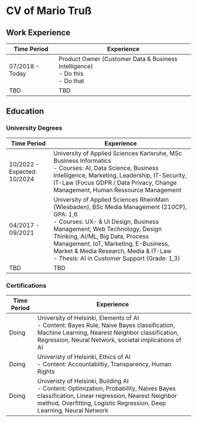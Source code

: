 # CV of Mario Truß

## Work Experience
| Time Period | Experience  |
| ----------- | ----------- |
| 07/2018 - Today | Product Owner (Customer Data & Business Intelligence) <br> - Do this <br> - Do that|
| TBD   | TBD        |


## Education
### University Degrees
| Time Period | Experience  |
| ----------- | ----------- |
| 10/2022 - Expected: 10/2024 | University of Applied Sciences Karlsruhe, MSc Business Informatics <br> - Courses: AI, Data Science, Business Intelligence, Marketing, Leadership, IT-Security, IT-Law (Focus GDPR / Data Privacy, Change Management, Human Ressource Management|
| 04/2017 - 09/2021 | University of Applied Sciences RheinMain (Wiesbaden), BSc Media Management (210CP), GPA: 1,6 <br> - Courses: UX- & UI Design, Business Management, Web Technology, Design Thinking, AI/ML, Big Data,  Process Management, IoT, Marketing, E-Business, Market & Media Research, Media & IT-Law <br> - Thesis: AI in Customer Support (Grade: 1,3)
| TBD   | TBD        |

### Certifications
| Time Period | Experience  |
| ----------- | ----------- |
| Doing | University of Helsinki, Elements of AI <br> - Content: Bayes Rule, Naive Bayes classification, Machine Learning, Nearest Neighbor classification, Regression, Neural Network, societal implications of AI|
| Doing | Univeristy of Helsinki, Ethics of AI <br> - Content: Accountablitiy, Transparency, Human Rights |
| Doing | Univeristy of Helsinki, Building AI <br> - Content: Optimization, Probability, Naives Bayes classification, Linear regression, Nearest Neighbor method, Overfitting, Logistic Regression, Deep Learning, Neural Network |
